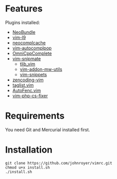 Features
========

Plugins installed:
 - [NeoBundle](https://github.com/Shougo/neobundle.vim)
 - [vim-l9](https://bitbucket.org/ns9tks/vim-l9/)
 - [neocomplcache](https://github.com/Shougo/neocomplcache)
 - [vim-autocomplpop](https://bitbucket.org/ns9tks/vim-autocomplpop/)
 - [OmniCppComplete](http://www.vim.org/scripts/script.php?script_id=1520)
 - [vim-snipmate](https://github.com/garbas/vim-snipmate)
   - [tlib_vim](https://github.com/tomtom/tlib_vim)
   - [vim-addon-mw-utils](https://github.com/MarcWeber/vim-addon-mw-utils)
   - [vim-snippets](https://github.com/honza/vim-snippets)
 - [zencoding-vim](https://github.com/mattn/emmet-vim)
 - [taglist.vim](http://www.vim.org/scripts/script.php?script_id=273)
 - [AutoFenc.vim](https://github.com/vim-scripts/AutoFenc.vim)
 - [vim-php-cs-fixer](https://github.com/stephpy/vim-php-cs-fixer)


Requirements
============

You need Git and Mercurial installed first.


Installation
============

    git clone https://github.com/johnroyer/vimrc.git
    chmod u+x install.sh
    ./install.sh
